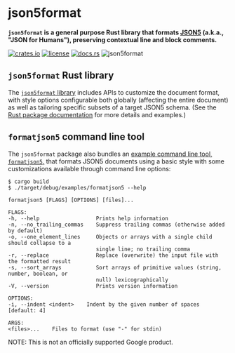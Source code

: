 # json5format

**`json5format` is a general purpose Rust library that formats [JSON5](https://json5.org) (a.k.a., "JSON for Humans"), preserving contextual line and block comments.**

[![crates.io](https://img.shields.io/crates/v/json5format.svg)](https://crates.io/crates/json5format)
[![license](https://img.shields.io/badge/license-BSD3.0-blue.svg)](https://github.com/google/json5format/LICENSE)
[![docs.rs](https://docs.rs/com/badge.svg)](https://docs.rs/crate/json5format/)
![json5format](https://github.com/google/json5format/workflows/json5format/badge.svg)

## `json5format` Rust library
The [`json5format` library](https://crates.io/crates/json5format) includes APIs to customize the document format, with style options configurable both globally (affecting the entire document) as well as tailoring specific subsets of a target JSON5 schema. (See the [Rust package documentation](https://docs.rs/json5format/0.1.0/json5format) for more details and examples.)

## `formatjson5` command line tool

The `json5format` package also bundles an [example command line tool, `formatjson5`,](https://github.com/google/json5format/blob/master/examples/formatjson5.rs) that formats JSON5 documents using a basic style with some customizations available through command line options:

```
$ cargo build
$ ./target/debug/examples/formatjson5 --help

formatjson5 [FLAGS] [OPTIONS] [files]...

FLAGS:
-h, --help                  Prints help information
-n, --no_trailing_commas    Suppress trailing commas (otherwise added by default)
-o, --one_element_lines     Objects or arrays with a single child should collapse to a
                            single line; no trailing comma
-r, --replace               Replace (overwrite) the input file with the formatted result
-s, --sort_arrays           Sort arrays of primitive values (string, number, boolean, or
                            null) lexicographically
-V, --version               Prints version information

OPTIONS:
-i, --indent <indent>    Indent by the given number of spaces [default: 4]

ARGS:
<files>...    Files to format (use "-" for stdin)
```

NOTE: This is not an officially supported Google product.

